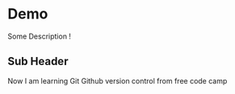 # Demo

Some Description  !

## Sub Header

Now I am learning Git Github version control from free code camp